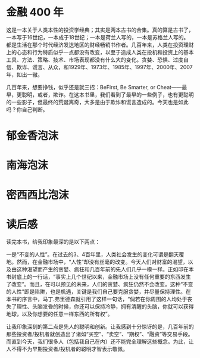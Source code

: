 # 金融 400 年

这是一本关于人类本性的投资学经典；其实是两本古书的合集。真的算是古书了，一本写于16世纪，一本成于18世纪；一本是荷兰人写的，一本是苏格兰人写的。都是生活在那个时代经济发达地区的财经畅销书作者。几百年来，人类在投资理财上的心态和行为特质似乎一点都没有改变，以至于造成人类在投机和投资上的基本工具、方法、策略、技术、市场表现都没有什么大的变化。贪婪、恐惧、过度自信、欺诈、谎言、从众，和1929年、1973年、1985年、1997年、2000年、2007年，如出一辙。

几百年来，想要挣钱，似乎还是就三招：BeFirst, Be Smarter, or Cheat——最早，更聪明，或者，欺诈。在这本书里，我们看到了最早的一些例子，也有更聪明的一些影子，但最终的荒诞离奇，大多是由于欺诈和谎言造成的。今天也是如此吗？你自己判断。

# 郁金香泡沫

# 南海泡沫

# 密西西比泡沫

# 读后感

读完本书，给我印象最深的是以下两点：

一是“不变的人性”。在过去的3、4百年里，人类社会发生的变化可谓是翻天覆地。然而，在金融市场中，“人性”却没有丝毫的改变。今天人们对财富的渴望，以及由这种渴望而产生的贪婪、疯狂和几百年前的先人们几乎一模一样。正如印在本书封底上的一行话，“事实上几个世纪以来，金融市场上没有任何重要的东西发生了改变”。而且，在可以预见的未来，人们的贪婪、疯狂仍然不会改变。这种“不变的人性”即是陷阱，也是机遇，关键是我们自己要克服贪婪，并尽量保持理性。在本书的序言中，马丁.弗里德森就引用了这样一句话，“倘若在你周围的人均处于丧失了理性、头脑发昏的时候，你还可以保持冷静，拥有清醒的头脑，你就可以获得地球，以及你想要的任意一样东西的所有权”。

让我印象深刻的第二点是先人的聪明和创新。让我感到十分惊讶的是，几百年前的那些投资者/投机者就创造出了诸如“买空”、“卖空”、“期权”、“融资”等交易手段。而直到今天，我们很多人（包括我自己在内）还不能完全理解这些概念。为此，让人不得不为早期投资者/投机者的聪明才智表示敬佩。
